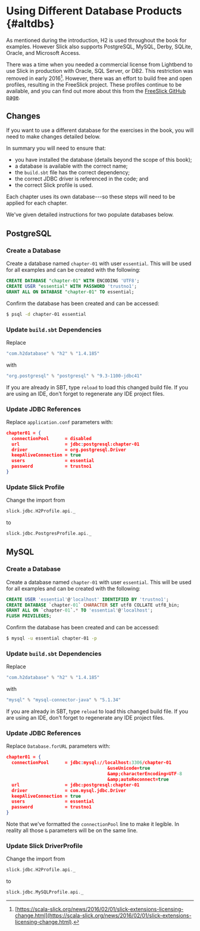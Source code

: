 # Using Different Database Products {#altdbs}

As mentioned during the introduction, H2 is used throughout the book for examples.
However Slick also supports PostgreSQL, MySQL, Derby, SQLite, Oracle, and Microsoft Access.

There was a time when you needed a commercial license from Lightbend to use Slick in production with Oracle, SQL Server, or DB2.
This restriction was removed in early 2016[^slick-blog-open].
However, there was an effort to build free and open profiles, resulting in the FreeSlick project.
These profiles continue to be available, and you can find out more about this from the [FreeSlick GitHub page](https://github.com/smootoo/freeslick).

[^slick-blog-open]: [https://scala-slick.org/news/2016/02/01/slick-extensions-licensing-change.html](https://scala-slick.org/news/2016/02/01/slick-extensions-licensing-change.html).

## Changes

If you want to use a different database for the exercises in the book,
you will need to make changes detailed below.

In summary you will need to ensure that:

 * you have installed the database (details beyond the scope of this book);
 * a database is available with the correct name;
 * the `build.sbt` file has the correct dependency;
 * the correct JDBC driver is referenced in the code; and
 * the correct Slick profile is used.

Each chapter uses its own database---so these steps will need to be applied for each chapter.

We've given detailed instructions for two populate databases below.

## PostgreSQL

### Create a Database

Create a database named `chapter-01` with user `essential`. This will be used for all examples and can be created with the following:

~~~ sql
CREATE DATABASE "chapter-01" WITH ENCODING 'UTF8';
CREATE USER "essential" WITH PASSWORD 'trustno1';
GRANT ALL ON DATABASE "chapter-01" TO essential;
~~~

Confirm the database has been created and can be accessed:

~~~ bash
$ psql -d chapter-01 essential
~~~

### Update `build.sbt` Dependencies

Replace

~~~ scala
"com.h2database" % "h2" % "1.4.185"
~~~

with

~~~ scala
"org.postgresql" % "postgresql" % "9.3-1100-jdbc41"
~~~

If you are already in SBT, type `reload` to load this changed build file.
If you are using an IDE, don't forget to regenerate any IDE project files.

### Update JDBC References

Replace `application.conf` parameters with:

~~~ json
chapter01 = {
  connectionPool      = disabled
  url                 = jdbc:postgresql:chapter-01
  driver              = org.postgresql.Driver
  keepAliveConnection = true
  users               = essential
  password            = trustno1
}
~~~

### Update Slick Profile

Change the import from

```scala
slick.jdbc.H2Profile.api._
```

to

```scala
slick.jdbc.PostgresProfile.api._
```


## MySQL

### Create a Database

Create a database named `chapter-01` with user `essential`. This will be used for all examples and can be created with the following:

~~~ sql
CREATE USER 'essential'@'localhost' IDENTIFIED BY 'trustno1';
CREATE DATABASE `chapter-01` CHARACTER SET utf8 COLLATE utf8_bin;
GRANT ALL ON `chapter-01`.* TO 'essential'@'localhost';
FLUSH PRIVILEGES;
~~~

Confirm the database has been created and can be accessed:

~~~ bash
$ mysql -u essential chapter-01 -p
~~~

### Update `build.sbt` Dependencies

Replace

~~~ scala
"com.h2database" % "h2" % "1.4.185"
~~~

with

~~~ scala
"mysql" % "mysql-connector-java" % "5.1.34"
~~~

If you are already in SBT, type `reload` to load this changed build file.
If you are using an IDE, don't forget to regenerate any IDE project files.

### Update JDBC References

Replace `Database.forURL` parameters with:

~~~ json
chapter01 = {
  connectionPool      = jdbc:mysql://localhost:3306/chapter-01
                                      &useUnicode=true
                                      &amp;characterEncoding=UTF-8
                                      &amp;autoReconnect=true
  url                 = jdbc:postgresql:chapter-01
  driver              = com.mysql.jdbc.Driver
  keepAliveConnection = true
  users               = essential
  password            = trustno1
}
~~~

Note that we've formatted the `connectionPool` line to make it legible.
In reality all those `&` parameters will be on the same line.


### Update Slick DriverProfile

Change the import from 

```scala
slick.jdbc.H2Profile.api._
```

to

```scala
slick.jdbc.MySQLProfile.api._
```
